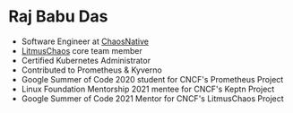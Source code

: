 # Raj Babu Das

- Software Engineer at [ChaosNative](https://chaosnative.com)
- [LitmusChaos](https://github.com/litmuschaos) core team member
- Certified Kubernetes Administrator
- Contributed to Prometheus & Kyverno
- Google Summer of Code 2020 student for CNCF's Prometheus Project
- Linux Foundation Mentorship 2021 mentee for CNCF's Keptn Project
- Google Summer of Code 2021 Mentor for CNCF's LitmusChaos Project
